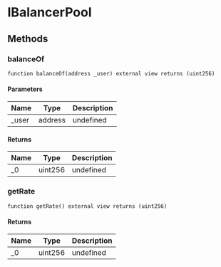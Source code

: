 # IBalancerPool









## Methods

### balanceOf

```solidity
function balanceOf(address _user) external view returns (uint256)
```





#### Parameters

| Name | Type | Description |
|---|---|---|
| _user | address | undefined |

#### Returns

| Name | Type | Description |
|---|---|---|
| _0 | uint256 | undefined |

### getRate

```solidity
function getRate() external view returns (uint256)
```






#### Returns

| Name | Type | Description |
|---|---|---|
| _0 | uint256 | undefined |




